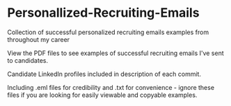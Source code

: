 # Personallized-Recruiting-Emails
Collection of successful personalized recruiting emails examples from throughout my career

View the PDF files to see examples of successful recruiting emails I've sent to candidates.

Candidate LinkedIn profiles included in description of each commit. 

Including .eml files for credibility and .txt for convenience - ignore these files if you are looking for easily viewable and copyable examples.
